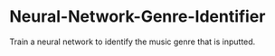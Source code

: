 # Neural-Network-Genre-Identifier
Train a neural network to identify the music genre that is inputted. 
